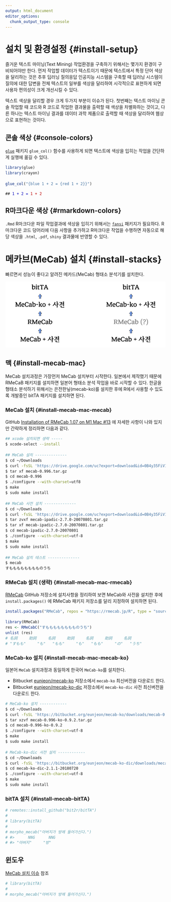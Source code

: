 ```yaml
---
output: html_document
editor_options: 
  chunk_output_type: console
---
```




# 설치 및 환경설정 {#install-setup}

즐거운 텍스트 마이닝(Text Mining) 작업환경을 구축하기 위해서는 몇가지 
환경이 구비되어야만 한다. 먼저 작업할 데이터가 텍스트이기 때문에 텍스트에서 
특정 단어 색상을 달리하는 것은 추후 딥러닝 질의응답 인공지능 시스템을 구축할 때
딥러닝 시스템이 질의에 대한 답변을 전체 텍스트의 일부를 색상을 달리하여 
시각적으로 표현하게 되면 사용자 편의성이 크게 개선시킬 수 있다.

텍스트 색상을 달리할 경우 크게 두가지 부분이 이슈가 된다. 첫번째는 텍스트 마이닝
콘솔 작업할 때 코드와 R 코드로 작업한 결과물을 출력할 때 색상을 차별화하는 것이고,
다른 하나는 텍스트 마이닝 결과를 데이터 과학 제품으로 출력할 때 색상을 달리하여
웹상으로 표현하는 것이다.

## 콘솔 색상 {#console-colors}

[`glue`](https://glue.tidyverse.org/) 패키지 `glue_col()` 함수를 사용하게 되면 
텍스트에 색상을 입히는 작업을 간단하게 실행에 옮길 수 있다.


```r
library(glue)
library(crayon)

glue_col("{blue 1 + 2 = {red 1 + 2}}")
```

<pre class="r-output"><code>## <span style='color: #0000BB;'>1 + 2 = </span><span style='color: #BB0000;'>1 + 2</span>
</code></pre>


## R마크다운 색상 {#rmarkdown-colors}

`.Rmd` R마크다운 파일 작업결과에 색상을 입히기 위해서는 
[`fansi`](https://cran.r-project.org/web/packages/fansi/index.html) 패키지가 필요하다.
R마크다운 코드 덩어리에 다음 사항을 추가하고 R마크다운 작업을 수행하면
자동으로 해당 색상을 `.html`, `.pdf`, `shiny` 결과물에 반영할 수 있다.

<!-- ````markdown -->
<!-- ```{r setup} -->
<!-- knitr::knit_hooks$set(output = function(x, options){ -->
<!--   paste0( -->
<!--     '<pre class="r-output"><code>', -->
<!--     fansi::sgr_to_html(x = htmltools::htmlEscape(x), warn = FALSE), -->
<!--     '</code></pre>' -->
<!--   ) -->
<!-- }) -->
<!-- ``` -->
<!-- ```` -->

<!-- R마크다운 색상 적용에 대한 자세한 사항은 [rmarkdown and terminal colors](https://logfc.wordpress.com/2020/07/20/rmarkdown-and-terminal-colors/)를  -->
<!-- 참조한다. -->


<!-- ## 데이터프레임 {#dataframe-color} -->

<!-- 이를 확장하여 콘솔, R마크다운, 그리고 데이터프레임에도 색상을 적용하여  -->
<!-- 반영시킬 수 있다. -->


# 메카브(MeCab) 설치 {#install-stacks}

빠르면서 성능이 좋다고 알려진 메카드(MeCab) 형태소 분석기를 설치한다.

![MeCab 설치과정](images/install-mecab.png)

## 맥 {#install-mecab-mac}

MeCab 설치과정은 가장먼저 MeCab 설치부터 시작한다. 일본에서 제작했기 때문에 
RMeCaB 패키지를 설치하면 일본어 형태소 분석 작업을 바로 시작할 수 있다.
한글을 형태소 분석하기 위해서는 은전한닢(mecab-ko)를 설치한 후에 R에서 사용할 수 있도록
개발중인 bitTA 패키지를 설치하면 된다.

### MeCab 설치 {#install-mecab-mac-mecab}

GitHub [Installation of RMeCab 1.07 on M1 Mac #13](https://github.com/IshidaMotohiro/RMeCab/issues/13) 에 자세한 사항이 나와 있지만 간략하게 정리하면 다음과 같다.


```bash
## xcode 설치되면 생략 ----- 
$ xcode-select --install

## MeCab 설치 --------------
$ cd ~/Downloads
$ curl -fsSL 'https://drive.google.com/uc?export=download&id=0B4y35FiV1wh7cENtOXlicTFaRUE'  -o mecab-0.996.tar.gz
$ tar xf mecab-0.996.tar.gz
$ cd mecab-0.996
$ ./configure --with-charset=utf8
$ make
$ sudo make install

## MeCab 사전 설치 --------------
$ cd ~/Downloads
$ curl -fsSL 'https://drive.google.com/uc?export=download&id=0B4y35FiV1wh7MWVlSDBCSXZMTXM'  -o mecab-ipadic-2.7.0-20070801.tar.gz
$ tar zvxf mecab-ipadic-2.7.0-20070801.tar.gz
$ tar xf mecab-ipadic-2.7.0-20070801.tar.gz
$ cd mecab-ipadic-2.7.0-20070801
$ ./configure --with-charset=utf-8
$ make
$ sudo make install

## MeCab 설치 테스트 --------------
$ mecab
すもももももももものうち
```

### RMeCab 설치 (생략) {#install-mecab-mac-rmecab}

[RMeCab](https://github.com/IshidaMotohiro/RMeCab) GitHub 저장소에 설치사항을
정리하여 보면 MeCab와 사전을 설치한 후에 `install.packages()` 에 RMeCab 패키지
저장소를 달리 지정하여 설치하면 된다.


```r
install.packages("RMeCab", repos = "https://rmecab.jp/R", type = "source") 

library(RMeCab)
res <- RMeCabC("すもももももももものうち")
unlist (res)
# 名詞     助詞     名詞     助詞     名詞     助詞     名詞 
# "すもも"     "も"   "もも"     "も"   "もも"     "の"   "うち" 
```

### MeCab-ko 설치 {#install-mecab-mac-mecab-ko}

일본어 `MeCab` 설치과정과 동일하게 한국어 `MeCab-ko`를 설치한다. 

- Bitbucket [eunjeon/mecab-ko](https://bitbucket.org/eunjeon/mecab-ko/downloads/) 저장소에서 `mecab-ko` 최신버전을 다운로드 한다.
- Bitbucket [eunjeon/mecab-ko-dic](https://bitbucket.org/eunjeon/mecab-ko-dic/downloads/) 저장소에서 `mecab-ko-dic` 사전 최신버전을 다운로드 한다.


```bash
# MeCab-ko 설치 ------------
$ cd ~/Downloads
$ curl -fsSL 'https://bitbucket.org/eunjeon/mecab-ko/downloads/mecab-0.996-ko-0.9.2.tar.gz' -o mecab-0.996-ko-0.9.2.tar.gz
$ tar xzvf mecab-0.996-ko-0.9.2.tar.gz
$ cd mecab-0.996-ko-0.9.2
$ ./configure --with-charset=utf-8
$ make
$ sudo make install

# MeCab-ko-dic 사전 설치 ------------
$ cd ~/Downloads
$ curl -fsSL 'https://bitbucket.org/eunjeon/mecab-ko-dic/downloads/mecab-ko-dic-2.1.1-20180720.tar.gz' -o mecab-ko-dic-2.1.1-20180720.tar.gz
$ cd mecab-ko-dic-2.1.1-20180720
$ ./configure --with-charset=utf-8
$ make
$ sudo make install
```


### bitTA 설치 {#install-mecab-bitTA}



```r
# remotes::install_github("bit2r/bitTA")
# 
# library(bitTA)
# 
# morpho_mecab("아버지가 방에 들어가신다.")
# #>      NNG      NNG 
# #> "아버지"     "방"
```



## 윈도우

[MeCab 설치 이슈](https://github.com/bit2r/bitTA/issues/5) 참조



```r
# library(bitTA)
# 
# morpho_mecab("아버지가 방에 들어가신다.")
```


